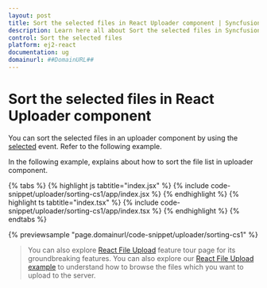 ```yaml
---
layout: post
title: Sort the selected files in React Uploader component | Syncfusion
description: Learn here all about Sort the selected files in Syncfusion React Uploader component of Syncfusion Essential JS 2 and more.
control: Sort the selected files 
platform: ej2-react
documentation: ug
domainurl: ##DomainURL##
---
```


# Sort the selected files in React Uploader component

You can sort the selected files in an uploader component by using the [selected](https://ej2.syncfusion.com/react/documentation/api/uploader/#selected) event. Refer to the following example.

In the following example, explains about how to sort the file list in uploader component.

{% tabs %}
{% highlight js tabtitle="index.jsx" %}
{% include code-snippet/uploader/sorting-cs1/app/index.jsx %}
{% endhighlight %}
{% highlight ts tabtitle="index.tsx" %}
{% include code-snippet/uploader/sorting-cs1/app/index.tsx %}
{% endhighlight %}
{% endtabs %}

 {% previewsample "page.domainurl/code-snippet/uploader/sorting-cs1" %}

>You can also explore [React File Upload](https://www.syncfusion.com/react-ui-components/react-file-upload) feature tour page for its groundbreaking features. You can also explore our [React File Upload example](https://ej2.syncfusion.com/react/demos/#/material/uploader/default) to understand how to browse the files which you want to upload to the server.
